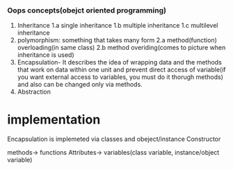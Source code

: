 ### Oops concepts(obejct oriented programming)

1. Inheritance
   1.a single inheritance
   1.b multiple inheritance
   1.c multilevel inheritance
2. polymorphism: something that takes many form
   2.a method(function) overloading(in same class)
   2.b method overiding(comes to picture when inheritance is used)
3. Encapsulation- It describes the idea of wrapping data and the methods that work on data within one unit and prevent direct access of variable(if you want external access to variables, you must do it thorugh methods) and also can be changed only via methods.
4. Abstraction

# implementation

Encapsulation is implemeted via classes and obeject/instance
Constructor

methods-> functions
Attributes-> variables(class variable, instance/object variable)
